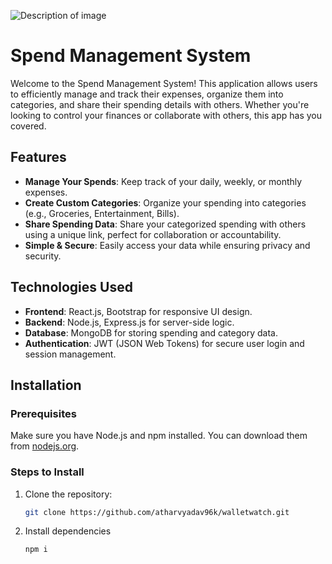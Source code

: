 ![Description of image](https://i.postimg.cc/CKpm29WL/Screenshot-2024-11-10-214716.png)
# Spend Management System

Welcome to the Spend Management System! This application allows users to efficiently manage and track their expenses, organize them into categories, and share their spending details with others. Whether you're looking to control your finances or collaborate with others, this app has you covered.

## Features

- **Manage Your Spends**: Keep track of your daily, weekly, or monthly expenses.
- **Create Custom Categories**: Organize your spending into categories (e.g., Groceries, Entertainment, Bills).
- **Share Spending Data**: Share your categorized spending with others using a unique link, perfect for collaboration or accountability.
- **Simple & Secure**: Easily access your data while ensuring privacy and security.

## Technologies Used

- **Frontend**: React.js, Bootstrap for responsive UI design.
- **Backend**: Node.js, Express.js for server-side logic.
- **Database**: MongoDB for storing spending and category data.
- **Authentication**: JWT (JSON Web Tokens) for secure user login and session management.

## Installation

### Prerequisites

Make sure you have Node.js and npm installed. You can download them from [nodejs.org](https://nodejs.org).

### Steps to Install

1. Clone the repository:
   ```bash
   git clone https://github.com/atharvyadav96k/walletwatch.git

2. Install dependencies 
   ```bash
   npm i

